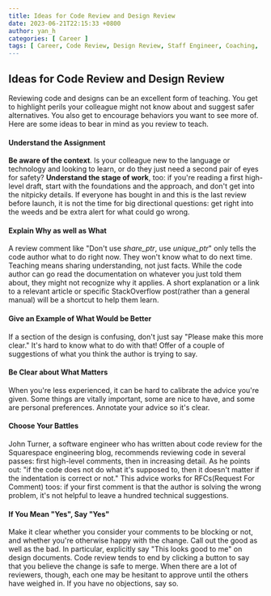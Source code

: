 ```yaml
---
title: Ideas for Code Review and Design Review
date: 2023-06-21T22:15:33 +0800
author: yan_h
categories: [ Career ]
tags: [ Career, Code Review, Design Review, Staff Engineer, Coaching, 「The Staff Engineer's Path」 ]
---
```


## Ideas for Code Review and Design Review

Reviewing code and designs can be an excellent form of teaching. You get to highlight perils your colleague might
not know about and suggest safer alternatives. You also get to encourage behaviors you want to see more of. Here are
some ideas to bear in mind as you review to teach.

#### Understand the Assignment

**Be aware of the context**. Is your colleague new to the language or technology and looking to learn, or do they just
need a second pair of eyes for safety? **Understand the stage of work**, too: if you're reading a first high-level
draft, start with the foundations and the approach, and don't get into the nitpicky details. If everyone has bought
in and this is the last review before launch, it is not the time for big directional questions: get right into the weeds
and be extra alert for what could go wrong.

#### Explain Why as well as What

A review comment like "Don't use *share_ptr*, use *unique_ptr*" only tells the code author what to do right now.
They won't know what to do next time. Teaching means sharing understanding, not just facts. While the code author
can go read the documentation on whatever you just told them about, they might not recognize why it applies. A short
explanation or a link to a relevant article or specific StackOverflow post(rather than a general manual) will be a
shortcut to help them learn.

#### Give an Example of What Would be Better

If a section of the design is confusing, don't just say "Please make this more clear." It's hard to know what to do with
that! Offer of a couple of suggestions of what you think the author is trying to say.

#### Be Clear about What Matters

When you're less experienced, it can be hard to calibrate the advice you're given. Some things are vitally important,
some are nice to have, and some are personal preferences. Annotate your advice so it's clear.

#### Choose Your Battles

John Turner, a software engineer who has written about code review for the Squarespace engineering blog, recommends
reviewing code in several passes: first high-level comments, then in increasing detail. As he points out: "if the code
does not do what it's supposed to, then it doesn't matter if the indentation is correct or not." This advice works for
RFCs(Request For Comment) toos: if your first comment is that the author is solving the wrong problem, it's not helpful
to leave a hundred technical suggestions.

#### If You Mean "Yes", Say "Yes"

Make it clear whether you consider your comments to be blocking or not, and whether you're otherwise happy with the
change. Call out the good as well as the bad. In particular, explicitly say "This looks good to me" on design documents.
Code review tends to end by clicking a button to say that you believe the change is safe to merge. When there are a lot
of reviewers, though, each one may be hesitant to approve until the others have weighed in. If you have no objections,
say so.
